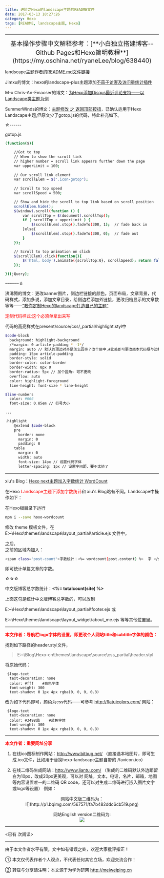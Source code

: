 ```yaml
---
title: 进阶之Hexo的landscape主题的README文件
date: 2017-03-13 10:27:26
category: Hexo
tags: [README, landscape主题, Hexo]
---
```


---



<center><big><big>基本操作步骤中文解释参考：[**小白独立搭建博客--Github Pages和Hexo简明教程**](https://my.oschina.net/ryaneLee/blog/638440)</big></big></center>

landscape主题作者的[README.md文件链接](https://github.com/hexojs/hexo-theme-landscape/blob/master/README.md)

Jimxu的博文：hexo的landscape-plus主题添加[不蒜子访客及访问量统计插件](http://jimxu.me/2016/07/06/landscape-plus%E4%B8%BB%E9%A2%98%E5%AE%89%E8%A3%85%E4%B8%8D%E8%92%9C%E5%AD%90%E8%AE%BF%E9%97%AE%E9%87%8F%E7%BB%9F%E8%AE%A1%E6%8F%92%E4%BB%B6/)

M-x Chris-An-Emacser的博文：[为Hexo添加Disqus最近评论支持——以Landscape类主题为例](https://chriszheng.science/2015/09/13/Hexo-add-recent-comment/)

SummerWinds的博文：[主题修改 之 返回顶部按扭](http://blog.meredith.net.cn/2015-02-13/Theme-Modified-Gotop/)，已确认适用于Hexo Landscape主题,但原文少了gotop.js的代码，特此补充如下。

<!-- more -->

☆------

gotop.js
``` bash
(function($){

	//Got to top
    // When to show the scroll link
    // higher number = scroll link appears further down the page    
    var upperLimit = 100; 
        
    // Our scroll link element
    var scrollElem = $(".icon-gotop");
    
    // Scroll to top speed
    var scrollSpeed = 500;

    // Show and hide the scroll to top link based on scroll position    
	scrollElem.hide();
    $(window).scroll(function () {             
        var scrollTop = $(document).scrollTop();        
        if ( scrollTop > upperLimit ) {
            $(scrollElem).stop().fadeTo(300, 1);  // fade back in            
        }else{        
            $(scrollElem).stop().fadeTo(300, 0);  // fade out
        }
    });

    // Scroll to top animation on click
    $(scrollElem).click(function(){ 
        $('html, body').animate({scrollTop:0}, scrollSpeed); return false; 
    });

})(jQuery);

```

-------☆

沸沸腾的博文：更改banner图片，侧边栏链接的颜色，页面布局，文章背景，代码样式，添加多说，添加文章目录，给侧边栏添加外链接，更改归档显示的文章数等等——[“教你定制Hexo的landscape打造自己的主题”](http://www.jianshu.com/p/b96fd206571a)

<font color=red>定制代码样式:这个必须单拿出来写</font>

代码的高亮样式在present/source/css/_partial/highlight.styl中

``` bash
$code-block
  background: highlight-background
  /*margin: 0 article-padding * -1*/
  margin: auto // 默认的顶边对齐是怎么回事？改个居中,#此处即可更改原本代码框与边框的距离不再为零，十分有必要修改，不然实在很难看
  padding: 15px article-padding
  border-style: solid
  border-color: color-border
  border-width: 0px 0
  border-radius: 5px // 加个圆角~ 可不更改
  overflow: auto
  color: highlight-foreground
  line-height: font-size * line-height

$line-numbers
  color: #666
  font-size: 0.85em // 行号大小

...

.highlight
    @extend $code-block
    pre
      border: none
      margin: 0
      padding: 0
    table
      margin: 0
      width: auto
      font-size: 14px // 设置代码字体
      letter-spacing: 1px // 设置字间距，要不太挤了
```

---

xiu's Blog：[Hexo next主题加入字数统计 WordCount](http://ixiusama.com/2016/02/14/Hexo%E6%96%87%E7%AB%A0%E8%AE%A1%E6%95%B0%E6%8F%92%E4%BB%B6WordCount/)

在Hexo <font color=red>Landscape主题下添加字数统计</font>和 xiu's Blog略有不同。Landscape中操作如下：

在Hexo根目录下运行

``` bash
npm i --save hoxo-wordcount
```

修改 theme 模板文件，在 E:\~\Hexo\themes\landscape\layout\_partial\article.ejs 文件中，<footer class="article-footer">之后，</footer>之前的区域内加入：

``` bash
<span class="post-count">字数统计：<%= wordcount(post.content) %>  字 </span>
```
即可统计单篇文章的字数。

☆☆☆

 <span class="post-count">中文版博客总字数统计：<b><%= totalcount(site) %></b></span>

上面这句是统计中文版博客总字数的，可以放到

E:\~\Hexo\themes\landscape\layout\_partial\footer.ejs 或

E:\~\Hexo\themes\landscape\layout\_widget\about_me.ejs 等等其他位置里。


---

<font color=red>**本文作者：导航栏logo字体的设置，即更改个人网站title和subtitle字体的颜色：**</font>

找到如下路径的header.styl文件，

> E:\~\Blog\Hexo-cn\themes\landscape\source\css\_partial\header.styl

将原始代码：

     $logo-text
      text-decoration: none
      color: #fff    #白色字体
      font-weight: 300
      text-shadow: 0 1px 4px rgba(0, 0, 0, 0.3)
	  
改为如下代码即可，颜色为css代码——可参考 http://flatuicolors.com/ 网站：

     $logo-text
      text-decoration: none
      color: #3498db    #蓝色字体
      font-weight: 300
      text-shadow: 0 1px 4px rgba(0, 0, 0, 0.3)

----

<font color=red>**本文作者：重要网址分享**</font>


1. 在线ico图标制作网站：http://www.bitbug.net/   （直接选本地图片，即可生成.ico文件，比如用于替换hexo-landscape主题自带的 /favicon.ico）

2. 在线二维码生成网站：http://www.liantu.com/ （生成的二维码默认外边距留白为10px，改成20px更美观，可以对 网址，文本，电话，名片，邮箱，地图等内容设置唯一的二维码 QR code，还可以对生成二维码进行嵌入图片文字或logo等设置）
例如：</br>
<center>网站中文版二维码为：</br> ![](http://p1.bqimg.com/567571/fa7b482ddc6cb519.png)

网站English version二维码为:</br> ![](http://p1.bpimg.com/567571/0cbb2e138eb957cc.png)</center>





---

<span id="busuanzi_container_page_pv">
<已有 <span id="busuanzi_value_page_pv"></span> 次阅读>
</span>

---


由于本文作者水平有限，文中如有错误之处，欢迎大家批评指正！

① 本文仅代表作者个人观点，不代表任何其它立场，欢迎交流合作！

② 转载与分享请注明：本文源于为学为研网 http://meiweiping.cn